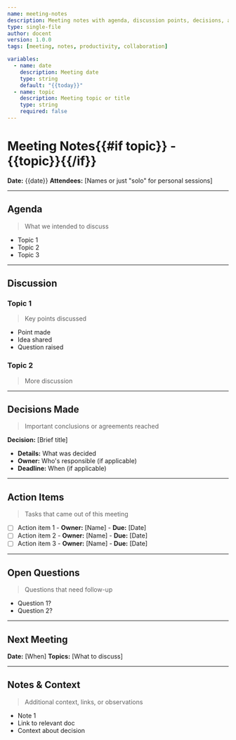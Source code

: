 ```yaml
---
name: meeting-notes
description: Meeting notes with agenda, discussion points, decisions, and action items
type: single-file
author: docent
version: 1.0.0
tags: [meeting, notes, productivity, collaboration]

variables:
  - name: date
    description: Meeting date
    type: string
    default: "{{today}}"
  - name: topic
    description: Meeting topic or title
    type: string
    required: false
---
```

# Meeting Notes{{#if topic}} - {{topic}}{{/if}}

**Date:** {{date}}
**Attendees:** [Names or just "solo" for personal sessions]

---

## Agenda

> What we intended to discuss

- Topic 1
- Topic 2
- Topic 3

---

## Discussion

### Topic 1

> Key points discussed

- Point made
- Idea shared
- Question raised

### Topic 2

> More discussion

---

## Decisions Made

> Important conclusions or agreements reached

**Decision:** [Brief title]

- **Details:** What was decided
- **Owner:** Who's responsible (if applicable)
- **Deadline:** When (if applicable)

---

## Action Items

> Tasks that came out of this meeting

- [ ] Action item 1 - **Owner:** [Name] - **Due:** [Date]
- [ ] Action item 2 - **Owner:** [Name] - **Due:** [Date]
- [ ] Action item 3 - **Owner:** [Name] - **Due:** [Date]

---

## Open Questions

> Questions that need follow-up

- Question 1?
- Question 2?

---

## Next Meeting

**Date:** [When]
**Topics:** [What to discuss]

---

## Notes & Context

> Additional context, links, or observations

- Note 1
- Link to relevant doc
- Context about decision
